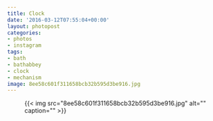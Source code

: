 ```yaml
---
title: Clock
date: '2016-03-12T07:55:04+00:00'
layout: photopost
categories:
- photos
- instagram
tags:
- bath
- bathabbey
- clock
- mechanism
image: 8ee58c601f311658bcb32b595d3be916.jpg
---
```


<figure class="photo photo--square">
  {{< img src="8ee58c601f311658bcb32b595d3be916.jpg" alt="" caption="" >}}

</figure>




